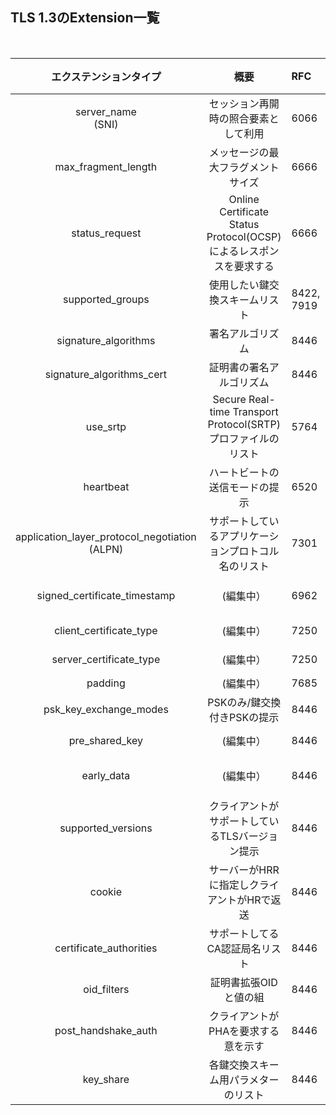 ## TLS 1.3のExtension一覧
<br>

|エクステンションタイプ| 概要|RFC|エクステンションが含まれるTLSメッセージ|
|:--:|:--:|:--|:--:|
|server_name<br>(SNI)|セッション再開時の照合要素として利用|6066|ClientHello, EncryptedExtensions|
|max_fragment_length|メッセージの最大フラグメントサイズ|6666|ClientHello, EncryptedExtensions|
|status_request|Online Certificate Status Protocol(OCSP)によるレスポンスを要求する|6666|ClientHello, CertificateRequest, Certificate|
|supported_groups|使用したい鍵交換スキームリスト|8422, 7919|ClientHello, EncryptedExtensions|
|signature_algorithms|署名アルゴリズム|8446|ClientHello, CertificateRequest|
|signature_algorithms_cert|証明書の署名アルゴリズム|8446|ClientHello, CertificateRequest|
|use_srtp|Secure Real-time Transport Protocol(SRTP) プロファイルのリスト|5764|ClientHello, EncryptedExtensions|
|heartbeat|ハートビートの送信モードの提示|6520|ClientHello, EncryptedExtensions|
|application_layer_protocol_negotiation<br> (ALPN)|サポートしているアプリケーションプロトコル名のリスト|7301|ClientHello, EncryptedExtensions|
|signed_certificate_timestamp|(編集中）|6962|ClientHello, CertificateRequest, Certificate|
|client_certificate_type|(編集中）|7250|ClientHello, EncryptedExtensions|
|server_certificate_type|(編集中）|7250|ClientHello, EncryptedExtensions|
|padding|(編集中）|7685|ClientHello|
|psk_key_exchange_modes|PSKのみ/鍵交換付きPSKの提示|8446|ClientHello|
|pre_shared_key|(編集中）|8446|ClientHello, ServerHello|
|early_data|(編集中）|8446|ClientHello, EncryptedExtensions, NewSessionTicket|
|supported_versions|クライアントがサポートしているTLSバージョン提示|8446|ClientHello, ServerHello, HelloRetryRequest|
|cookie|サーバーがHRRに指定しクライアントがHRで返送|8446|ClientHello, HelloRetryRequest|
|certificate_authorities|サポートしてるCA認証局名リスト|8446|ClientHello, CertificateRequest|
|oid_filters|証明書拡張OIDと値の組|8446|CertificateRequest|
|post_handshake_auth|クライアントがPHAを要求する意を示す|8446|ClientHello|
|key_share|各鍵交換スキーム用パラメターのリスト|8446|ClientHello, ServerHello, HelloRetryRequest|
